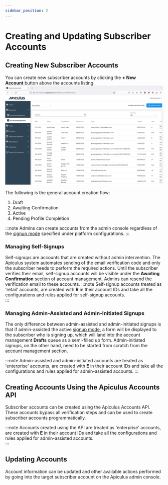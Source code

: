 ```yaml
---
sidebar_position: 2
---
```

# Creating and Updating Subscriber Accounts

## Creating New Subscriber Accounts

You can create new subscriber accounts by clicking the **+ New Account** button above the accounts listing.![Account Management Overview](img/AccountManagementOverview.png)

The following is the general account creation flow: 

1. Draft
2. Awaiting Confirmation
3. Active 
4. Pending Profile Completion

:::note
Admins can create accounts from the admin console regardless of the [signup mode](/docs/GettingStarted/SignupConfigurations/SignupSettings) specified under platform configurations.
:::

### Managing Self-Signups

Self-signups are accounts that are created without admin intervention. The Apiculus system automates sending of the email verification code and only the subscriber needs to perform the required actions. Until the subscriber verifies their email, self-signup accounts will be visible under the **Awaiting Confirmation** section of account management. Admins can resend the verification email to these accounts.
:::note
Self-signup accounts treated as 'retail' accounts, are created with **R** in their account IDs and take all the configurations and rules applied for self-signup accounts.  
:::

### Managing Admin-Assisted and Admin-Initiated Signups

The only difference between admin-assisted and admin-initiated signups is that if admin-assisted the active [signup mode](/docs/GettingStarted/SignupConfigurations/SignupSettings), a form will be displayed to the subscriber who is signing up, which will land into the account management **Drafts** queue as a semi-filled up form. Admin-initiated signups, on the other hand, need to be started from scratch from the account management section.

:::note
Admin-assisted and admin-initiated accounts are treated as 'enterprise' accounts, are created with **E** in their account IDs and take all the configurations and rules applied for admin-assisted accounts.
:::

## Creating Accounts Using the Apiculus Accounts API

Subscriber accounts can be created using the Apiculus Accounts API. These accounts bypass all verification steps and can be used to create subscriber accounts programmatically.

:::note
Accounts created using the API are treated as 'enterprise' accounts, are created with **E** in their account IDs and take all the configurations and rules applied for admin-assisted accounts.  
:::
## Updating Accounts

Account information can be updated and other available actions performed by going into the target subscriber account on the Apiculus admin console.



